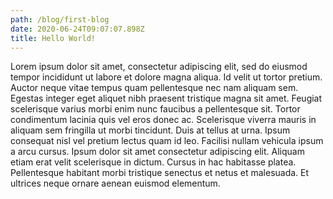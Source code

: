 ```yaml
---
path: /blog/first-blog
date: 2020-06-24T09:07:07.898Z
title: Hello World!
---
```

Lorem ipsum dolor sit amet, consectetur adipiscing elit, sed do eiusmod tempor incididunt ut labore et dolore magna aliqua. Id velit ut tortor pretium. Auctor neque vitae tempus quam pellentesque nec nam aliquam sem. Egestas integer eget aliquet nibh praesent tristique magna sit amet. Feugiat scelerisque varius morbi enim nunc faucibus a pellentesque sit. Tortor condimentum lacinia quis vel eros donec ac. Scelerisque viverra mauris in aliquam sem fringilla ut morbi tincidunt. Duis at tellus at urna. Ipsum consequat nisl vel pretium lectus quam id leo. Facilisi nullam vehicula ipsum a arcu cursus. Ipsum dolor sit amet consectetur adipiscing elit. Aliquam etiam erat velit scelerisque in dictum. Cursus in hac habitasse platea. Pellentesque habitant morbi tristique senectus et netus et malesuada. Et ultrices neque ornare aenean euismod elementum.